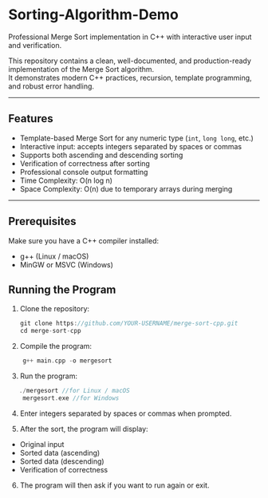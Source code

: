 # Sorting-Algorithm-Demo
Professional Merge Sort implementation in C++ with interactive user input and verification.  

This repository contains a clean, well-documented, and production-ready implementation of the Merge Sort algorithm.  
It demonstrates modern C++ practices, recursion, template programming, and robust error handling.

---

## Features
- Template-based Merge Sort for any numeric type (`int`, `long long`, etc.)  
- Interactive input: accepts integers separated by spaces or commas  
- Supports both ascending and descending sorting  
- Verification of correctness after sorting  
- Professional console output formatting  
- Time Complexity: O(n log n)  
- Space Complexity: O(n) due to temporary arrays during merging  

---

## Prerequisites
Make sure you have a C++ compiler installed:  
- g++ (Linux / macOS)  
- MinGW or MSVC (Windows)

## Running the Program
1. Clone the repository:
   ```C
   git clone https://github.com/YOUR-USERNAME/merge-sort-cpp.git
   cd merge-sort-cpp
   ```

2. Compile the program:
```C
    g++ main.cpp -o mergesort
```
3. Run the program:
```C
   ./mergesort //for Linux / macOS
    mergesort.exe //for Windows
```

4. Enter integers separated by spaces or commas when prompted.
   
5. After the sort, the program will display:
- Original input
- Sorted data (ascending)
- Sorted data (descending)
- Verification of correctness

6. The program will then ask if you want to run again or exit.
